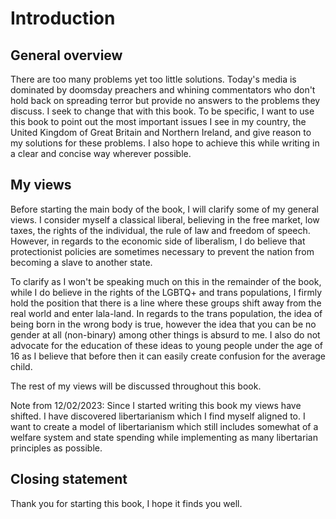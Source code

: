 # Introduction

## General overview
There are too many problems yet too little solutions. Today's media is dominated by doomsday preachers and whining commentators who
don't hold back on spreading terror but provide no answers to the problems they discuss. I seek to change that with this book.
To be specific, I want to use this book to point out the most important issues I see in my country, the United Kingdom of Great
Britain and Northern Ireland, and give reason to my solutions for these problems. I also hope to achieve this while writing in a
clear and concise way wherever possible.

## My views
Before starting the main body of the book, I will clarify some of my general views. I consider myself a classical liberal, believing
in the free market, low taxes, the rights of the individual, the rule of law and freedom of speech. However, in regards to the economic
side of liberalism, I do believe that protectionist policies are sometimes necessary to prevent the nation from becoming a slave to
another state.

To clarify as I won't be speaking much on this in the remainder of the book, while I do believe in the rights of the LGBTQ+ and trans populations, 
I firmly hold the position that there is a line where these groups shift away from the real world and enter lala-land. In regards 
to the trans population, the idea of being born in the wrong body is true, however the idea that you can be no gender at all 
(non-binary) among other things is absurd to me. I also do not advocate for the education of these ideas to young people under
the age of 16 as I believe that before then it can easily create confusion for the average child.

The rest of my views will be discussed throughout this book.

Note from 12/02/2023: Since I started writing this book my views have shifted. I have discovered libertarianism which I find myself
aligned to. I want to create a model of libertarianism which still includes somewhat of a welfare system and state spending while
implementing as many libertarian principles as possible.

## Closing statement
Thank you for starting this book, I hope it finds you well.